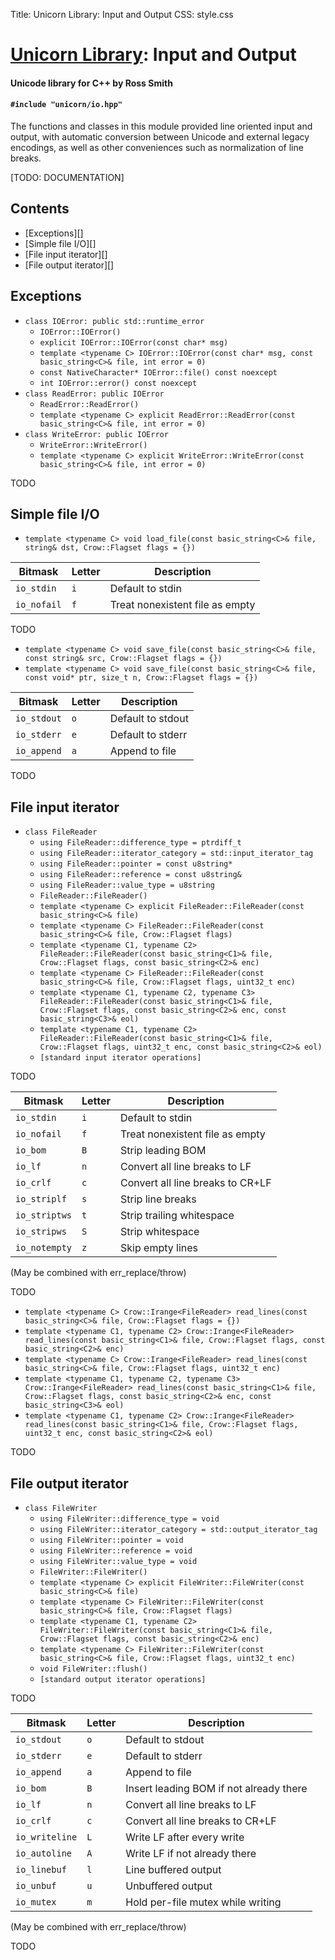 Title: Unicorn Library: Input and Output
CSS: style.css

# [Unicorn Library](index.html): Input and Output #

#### Unicode library for C++ by Ross Smith ####

#### `#include "unicorn/io.hpp"` ####

The functions and classes in this module provided line oriented input and
output, with automatic conversion between Unicode and external legacy
encodings, as well as other conveniences such as normalization of line breaks.

<p class="alert">[TODO: DOCUMENTATION]</p>

## Contents ##

* [Exceptions][]
* [Simple file I/O][]
* [File input iterator][]
* [File output iterator][]

## Exceptions ##

* `class IOError: public std::runtime_error`
    * `IOError::IOError()`
    * `explicit IOError::IOError(const char* msg)`
    * `template <typename C> IOError::IOError(const char* msg, const basic_string<C>& file, int error = 0)`
    * `const NativeCharacter* IOError::file() const noexcept`
    * `int IOError::error() const noexcept`
* `class ReadError: public IOError`
    * `ReadError::ReadError()`
    * `template <typename C> explicit ReadError::ReadError(const basic_string<C>& file, int error = 0)`
* `class WriteError: public IOError`
    * `WriteError::WriteError()`
    * `template <typename C> explicit WriteError::WriteError(const basic_string<C>& file, int error = 0)`

TODO

## Simple file I/O ##

* `template <typename C> void load_file(const basic_string<C>& file, string& dst, Crow::Flagset flags = {})`

Bitmask      | Letter  | Description
-------      | ------  | -----------
`io_stdin`   | `i`     | Default to stdin
`io_nofail`  | `f`     | Treat nonexistent file as empty

TODO

* `template <typename C> void save_file(const basic_string<C>& file, const string& src, Crow::Flagset flags = {})`
* `template <typename C> void save_file(const basic_string<C>& file, const void* ptr, size_t n, Crow::Flagset flags = {})`

Bitmask      | Letter  | Description
-------      | ------  | -----------
`io_stdout`  | `o`     | Default to stdout
`io_stderr`  | `e`     | Default to stderr
`io_append`  | `a`     | Append to file

TODO

## File input iterator ##

* `class FileReader`
    * `using FileReader::difference_type = ptrdiff_t`
    * `using FileReader::iterator_category = std::input_iterator_tag`
    * `using FileReader::pointer = const u8string*`
    * `using FileReader::reference = const u8string&`
    * `using FileReader::value_type = u8string`
    * `FileReader::FileReader()`
    * `template <typename C> explicit FileReader::FileReader(const basic_string<C>& file)`
    * `template <typename C> FileReader::FileReader(const basic_string<C>& file, Crow::Flagset flags)`
    * `template <typename C1, typename C2> FileReader::FileReader(const basic_string<C1>& file, Crow::Flagset flags, const basic_string<C2>& enc)`
    * `template <typename C> FileReader::FileReader(const basic_string<C>& file, Crow::Flagset flags, uint32_t enc)`
    * `template <typename C1, typename C2, typename C3> FileReader::FileReader(const basic_string<C1>& file, Crow::Flagset flags, const basic_string<C2>& enc, const basic_string<C3>& eol)`
    * `template <typename C1, typename C2> FileReader::FileReader(const basic_string<C1>& file, Crow::Flagset flags, uint32_t enc, const basic_string<C2>& eol)`
    * `[standard input iterator operations]`

TODO

Bitmask        | Letter  | Description
-------        | ------  | -----------
`io_stdin`     | `i`     | Default to stdin
`io_nofail`    | `f`     | Treat nonexistent file as empty
`io_bom`       | `B`     | Strip leading BOM
`io_lf`        | `n`     | Convert all line breaks to LF
`io_crlf`      | `c`     | Convert all line breaks to CR+LF
`io_striplf`   | `s`     | Strip line breaks
`io_striptws`  | `t`     | Strip trailing whitespace
`io_stripws`   | `S`     | Strip whitespace
`io_notempty`  | `z`     | Skip empty lines

(May be combined with err_replace/throw)

TODO

* `template <typename C> Crow::Irange<FileReader> read_lines(const basic_string<C>& file, Crow::Flagset flags = {})`
* `template <typename C1, typename C2> Crow::Irange<FileReader> read_lines(const basic_string<C1>& file, Crow::Flagset flags, const basic_string<C2>& enc)`
* `template <typename C> Crow::Irange<FileReader> read_lines(const basic_string<C>& file, Crow::Flagset flags, uint32_t enc)`
* `template <typename C1, typename C2, typename C3> Crow::Irange<FileReader> read_lines(const basic_string<C1>& file, Crow::Flagset flags, const basic_string<C2>& enc, const basic_string<C3>& eol)`
* `template <typename C1, typename C2> Crow::Irange<FileReader> read_lines(const basic_string<C1>& file, Crow::Flagset flags, uint32_t enc, const basic_string<C2>& eol)`

TODO

## File output iterator ##

* `class FileWriter`
    * `using FileWriter::difference_type = void`
    * `using FileWriter::iterator_category = std::output_iterator_tag`
    * `using FileWriter::pointer = void`
    * `using FileWriter::reference = void`
    * `using FileWriter::value_type = void`
    * `FileWriter::FileWriter()`
    * `template <typename C> explicit FileWriter::FileWriter(const basic_string<C>& file)`
    * `template <typename C> FileWriter::FileWriter(const basic_string<C>& file, Crow::Flagset flags)`
    * `template <typename C1, typename C2> FileWriter::FileWriter(const basic_string<C1>& file, Crow::Flagset flags, const basic_string<C2>& enc)`
    * `template <typename C> FileWriter::FileWriter(const basic_string<C>& file, Crow::Flagset flags, uint32_t enc)`
    * `void FileWriter::flush()`
    * `[standard output iterator operations]`

TODO

Bitmask         | Letter  | Description
-------         | ------  | -----------
`io_stdout`     | `o`     | Default to stdout
`io_stderr`     | `e`     | Default to stderr
`io_append`     | `a`     | Append to file
`io_bom`        | `B`     | Insert leading BOM if not already there
`io_lf`         | `n`     | Convert all line breaks to LF
`io_crlf`       | `c`     | Convert all line breaks to CR+LF
`io_writeline`  | `L`     | Write LF after every write
`io_autoline`   | `A`     | Write LF if not already there
`io_linebuf`    | `l`     | Line buffered output
`io_unbuf`      | `u`     | Unbuffered output
`io_mutex`      | `m`     | Hold per-file mutex while writing

(May be combined with err_replace/throw)

TODO
